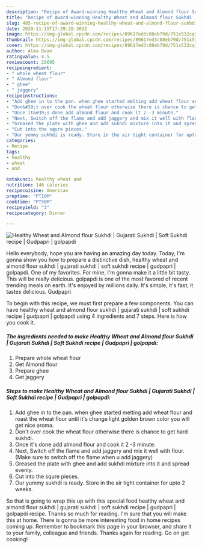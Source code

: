 ```yaml
---
description: "Recipe of Award-winning Healthy Wheat and Almond flour Sukhdi | Gujarati Sukhdi | Soft Sukhdi recipe | Gudpapri | golpapdi"
title: "Recipe of Award-winning Healthy Wheat and Almond flour Sukhdi | Gujarati Sukhdi | Soft Sukhdi recipe | Gudpapri | golpapdi"
slug: 485-recipe-of-award-winning-healthy-wheat-and-almond-flour-sukhdi-gujarati-sukhdi-soft-sukhdi-recipe-gudpapri-golpapdi
date: 2020-11-15T17:39:29.303Z
image: https://img-global.cpcdn.com/recipes/89617ed3c08eb79d/751x532cq70/healthy-wheat-and-almond-flour-sukhdi-gujarati-sukhdi-soft-sukhdi-recipe-gudpapri-golpapdi-recipe-main-photo.jpg
thumbnail: https://img-global.cpcdn.com/recipes/89617ed3c08eb79d/751x532cq70/healthy-wheat-and-almond-flour-sukhdi-gujarati-sukhdi-soft-sukhdi-recipe-gudpapri-golpapdi-recipe-main-photo.jpg
cover: https://img-global.cpcdn.com/recipes/89617ed3c08eb79d/751x532cq70/healthy-wheat-and-almond-flour-sukhdi-gujarati-sukhdi-soft-sukhdi-recipe-gudpapri-golpapdi-recipe-main-photo.jpg
author: Alma Dean
ratingvalue: 4.5
reviewcount: 29695
recipeingredient:
- " whole wheat flour"
- " Almond flour"
- " ghee"
- " jaggery"
recipeinstructions:
- "Add ghee in to the pan. when ghee started melting add wheat flour and roast the wheat flour until it&#39;s change light golden brown color you will get nice aroma."
- "Don&#39;t over cook the wheat flour otherwise there is chance to get hard sukhdi."
- "Once it&#39;s done add almond flour and cook it 2 -3 minute."
- "Next, Switch off the flame and add jaggery and mix it well with flour. (Make sure to switch off the flame when u add jaggery)"
- "Greased the plate with ghee and add sukhdi mixture into it and spread evenly."
- "Cut into the squre pieces."
- "Our yummy sukhdi is ready. Store in the air tight container for upto 2 weeks."
categories:
- Recipe
tags:
- healthy
- wheat
- and

katakunci: healthy wheat and 
nutrition: 146 calories
recipecuisine: American
preptime: "PT10M"
cooktime: "PT50M"
recipeyield: "3"
recipecategory: Dinner

---
```



![Healthy Wheat and Almond flour Sukhdi | Gujarati Sukhdi | Soft Sukhdi recipe | Gudpapri | golpapdi](https://img-global.cpcdn.com/recipes/89617ed3c08eb79d/751x532cq70/healthy-wheat-and-almond-flour-sukhdi-gujarati-sukhdi-soft-sukhdi-recipe-gudpapri-golpapdi-recipe-main-photo.jpg)

Hello everybody, hope you are having an amazing day today. Today, I'm gonna show you how to prepare a distinctive dish, healthy wheat and almond flour sukhdi | gujarati sukhdi | soft sukhdi recipe | gudpapri | golpapdi. One of my favorites. For mine, I'm gonna make it a little bit tasty. This will be really delicious.
 golpapdi is one of the most favored of recent trending meals on earth. It's enjoyed by millions daily. It's simple, it's fast, it tastes delicious.  Gudpapri 




To begin with this recipe, we must first prepare a few components. You can have healthy wheat and almond flour sukhdi | gujarati sukhdi | soft sukhdi recipe | gudpapri | golpapdi using 4 ingredients and 7 steps. Here is how you cook it.

<!--inarticleads1-->

##### The ingredients needed to make Healthy Wheat and Almond flour Sukhdi | Gujarati Sukhdi | Soft Sukhdi recipe | Gudpapri | golpapdi:

1. Prepare  whole wheat flour
1. Get  Almond flour
1. Prepare  ghee
1. Get  jaggery




<!--inarticleads2-->

##### Steps to make Healthy Wheat and Almond flour Sukhdi | Gujarati Sukhdi | Soft Sukhdi recipe | Gudpapri | golpapdi:

1. Add ghee in to the pan. when ghee started melting add wheat flour and roast the wheat flour until it&#39;s change light golden brown color you will get nice aroma.
1. Don&#39;t over cook the wheat flour otherwise there is chance to get hard sukhdi.
1. Once it&#39;s done add almond flour and cook it 2 -3 minute.
1. Next, Switch off the flame and add jaggery and mix it well with flour. (Make sure to switch off the flame when u add jaggery)
1. Greased the plate with ghee and add sukhdi mixture into it and spread evenly.
1. Cut into the squre pieces.
1. Our yummy sukhdi is ready. Store in the air tight container for upto 2 weeks.




So that is going to wrap this up with this special food healthy wheat and almond flour sukhdi | gujarati sukhdi | soft sukhdi recipe | gudpapri | golpapdi recipe. Thanks so much for reading. I'm sure that you will make this at home. There is gonna be more interesting food in home recipes coming up. Remember to bookmark this page in your browser, and share it to your family, colleague and friends. Thanks again for reading. Go on get cooking!
